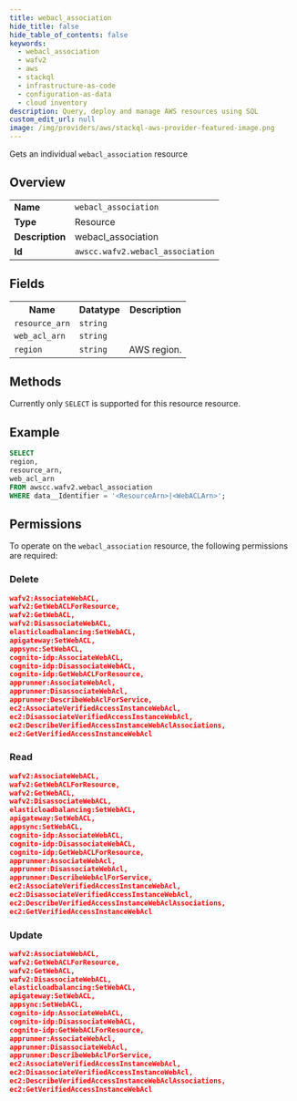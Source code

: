 ```yaml
---
title: webacl_association
hide_title: false
hide_table_of_contents: false
keywords:
  - webacl_association
  - wafv2
  - aws
  - stackql
  - infrastructure-as-code
  - configuration-as-data
  - cloud inventory
description: Query, deploy and manage AWS resources using SQL
custom_edit_url: null
image: /img/providers/aws/stackql-aws-provider-featured-image.png
---
```

Gets an individual <code>webacl_association</code> resource

## Overview
<table><tbody>
<tr><td><b>Name</b></td><td><code>webacl_association</code></td></tr>
<tr><td><b>Type</b></td><td>Resource</td></tr>
<tr><td><b>Description</b></td><td>webacl_association</td></tr>
<tr><td><b>Id</b></td><td><code>awscc.wafv2.webacl_association</code></td></tr>
</tbody></table>

## Fields
<table><tbody>
<tr><th>Name</th><th>Datatype</th><th>Description</th></tr>
<tr><td><code>resource_arn</code></td><td><code>string</code></td><td></td></tr>
<tr><td><code>web_acl_arn</code></td><td><code>string</code></td><td></td></tr>
<tr><td><code>region</code></td><td><code>string</code></td><td>AWS region.</td></tr>

</tbody></table>

## Methods
Currently only <code>SELECT</code> is supported for this resource resource.

## Example
```sql
SELECT
region,
resource_arn,
web_acl_arn
FROM awscc.wafv2.webacl_association
WHERE data__Identifier = '<ResourceArn>|<WebACLArn>';
```

## Permissions

To operate on the <code>webacl_association</code> resource, the following permissions are required:

### Delete
```json
wafv2:AssociateWebACL,
wafv2:GetWebACLForResource,
wafv2:GetWebACL,
wafv2:DisassociateWebACL,
elasticloadbalancing:SetWebACL,
apigateway:SetWebACL,
appsync:SetWebACL,
cognito-idp:AssociateWebACL,
cognito-idp:DisassociateWebACL,
cognito-idp:GetWebACLForResource,
apprunner:AssociateWebAcl,
apprunner:DisassociateWebAcl,
apprunner:DescribeWebAclForService,
ec2:AssociateVerifiedAccessInstanceWebAcl,
ec2:DisassociateVerifiedAccessInstanceWebAcl,
ec2:DescribeVerifiedAccessInstanceWebAclAssociations,
ec2:GetVerifiedAccessInstanceWebAcl
```

### Read
```json
wafv2:AssociateWebACL,
wafv2:GetWebACLForResource,
wafv2:GetWebACL,
wafv2:DisassociateWebACL,
elasticloadbalancing:SetWebACL,
apigateway:SetWebACL,
appsync:SetWebACL,
cognito-idp:AssociateWebACL,
cognito-idp:DisassociateWebACL,
cognito-idp:GetWebACLForResource,
apprunner:AssociateWebAcl,
apprunner:DisassociateWebAcl,
apprunner:DescribeWebAclForService,
ec2:AssociateVerifiedAccessInstanceWebAcl,
ec2:DisassociateVerifiedAccessInstanceWebAcl,
ec2:DescribeVerifiedAccessInstanceWebAclAssociations,
ec2:GetVerifiedAccessInstanceWebAcl
```

### Update
```json
wafv2:AssociateWebACL,
wafv2:GetWebACLForResource,
wafv2:GetWebACL,
wafv2:DisassociateWebACL,
elasticloadbalancing:SetWebACL,
apigateway:SetWebACL,
appsync:SetWebACL,
cognito-idp:AssociateWebACL,
cognito-idp:DisassociateWebACL,
cognito-idp:GetWebACLForResource,
apprunner:AssociateWebAcl,
apprunner:DisassociateWebAcl,
apprunner:DescribeWebAclForService,
ec2:AssociateVerifiedAccessInstanceWebAcl,
ec2:DisassociateVerifiedAccessInstanceWebAcl,
ec2:DescribeVerifiedAccessInstanceWebAclAssociations,
ec2:GetVerifiedAccessInstanceWebAcl
```

